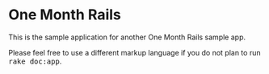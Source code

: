 # One Month Rails

This is the sample application for another One Month Rails sample app. 


Please feel free to use a different markup language if you do not plan to run
<tt>rake doc:app</tt>.
